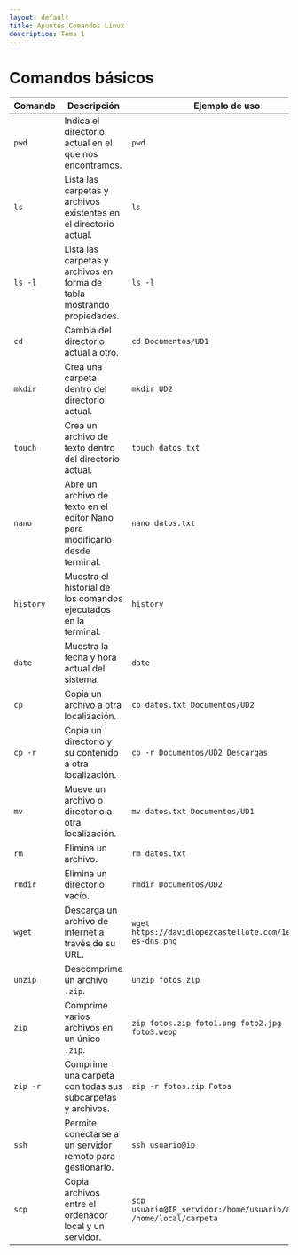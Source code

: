 ```yaml
---
layout: default
title: Apuntes Comandos Linux
description: Tema 1
---
```


# Comandos básicos

| **Comando** | **Descripción** | **Ejemplo de uso** |
|-------------|-----------------|--------------------|
| `pwd` | Indica el directorio actual en el que nos encontramos. | `pwd` |
| `ls` | Lista las carpetas y archivos existentes en el directorio actual. | `ls` |
| `ls -l` | Lista las carpetas y archivos en forma de tabla mostrando propiedades. | `ls -l` |
| `cd` | Cambia del directorio actual a otro. | `cd Documentos/UD1` |
| `mkdir` | Crea una carpeta dentro del directorio actual. | `mkdir UD2` |
| `touch` | Crea un archivo de texto dentro del directorio actual. | `touch datos.txt` |
| `nano` | Abre un archivo de texto en el editor Nano para modificarlo desde terminal. | `nano datos.txt` |
| `history` | Muestra el historial de los comandos ejecutados en la terminal. | `history` |
| `date` | Muestra la fecha y hora actual del sistema. | `date` |
| `cp` | Copia un archivo a otra localización. | `cp datos.txt Documentos/UD2` |
| `cp -r` | Copia un directorio y su contenido a otra localización. | `cp -r Documentos/UD2 Descargas` |
| `mv` | Mueve un archivo o directorio a otra localización. | `mv datos.txt Documentos/UD1` |
| `rm` | Elimina un archivo. | `rm datos.txt` |
| `rmdir` | Elimina un directorio vacío. | `rmdir Documentos/UD2` |
| `wget` | Descarga un archivo de internet a través de su URL. | `wget https://davidlopezcastellote.com/1eso/que-es-dns.png` |
| `unzip` | Descomprime un archivo `.zip`. | `unzip fotos.zip` |
| `zip` | Comprime varios archivos en un único `.zip`. | `zip fotos.zip foto1.png foto2.jpg foto3.webp` |
| `zip -r` | Comprime una carpeta con todas sus subcarpetas y archivos. | `zip -r fotos.zip Fotos` |
| `ssh` | Permite conectarse a un servidor remoto para gestionarlo. | `ssh usuario@ip` |
| `scp` | Copia archivos entre el ordenador local y un servidor. | `scp usuario@IP_servidor:/home/usuario/archivo /home/local/carpeta` |
